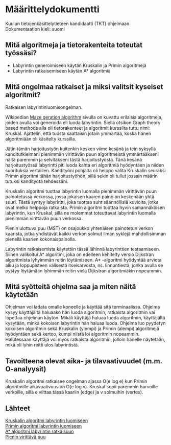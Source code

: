 # Määrittelydokumentti
Kuulun tietojenkäsittelytieteen kandidaatti (TKT) ohjelmaan.
Dokumentaation kieli: suomi

## Mitä algoritmeja ja tietorakenteita toteutat työssäsi?
- Labyrintin generoimiseen käytän Kruskalin ja Primin algoritmejä 
- Labyrintin ratkaisemiseen käytän A* algoritmiä

## Mitä ongelmaa ratkaiset ja miksi valitsit kyseiset algoritmit?
Ratkaisen labyrintinluomisongelman.

Wikipedian [Maze geration algorithm](https://en.wikipedia.org/wiki/Maze_generation_algorithm) sivulla on kuvattu erilaisia algoritmeja, joiden avulla voi generoida eli luoda labyrintin. Siellä otsikon Graph theory based methods alla oli tietorakenteet ja algoritmit kurssilta tuttu nimi: Kruskal. Ajattelin, että tuosta saattaisin jotain ymmärtää, koska hänen algoritmiään oli käsitelty kurssilla. 

Jätin tämän harjoitustyön kuitenkin kesken viime kesänä ja tein syksyllä kanditutkielmani pienimmän virittävän puun algoritmeistä ymmärtääkseni näitä paremmin ja selvitäkseni tästä harjoitustyöstä. Tänä kesänä harjoitustyössä labyrintti piti luoda kahta eri algoritmiä hyödyntäen ja niiden suorituksia vertaillen. Kandityöni pohjalta oli helppo valita Kruskalin seuraksi Primin algoritmi tähän harjoitustyöhön, sillä sekin oli tullut jossain määrin tutuksi kandityötä tehdessäni. 

Kruskalin algoritmi tuottaa labyrintin luomalla pienimmän virittävän puun painotetussa verkossa, jossa jokaisen kaaren paino on keskenään yhtä suuri. Tästä syntyy labyrintti, joka tuottaa suht säännöllisiä kuvioita, jotka ovat melko helppoja ratkaista. Primin algoritmi tuottaa hyvin samannäköisen labyrintin, kun Kruskal, sillä ne molemmat toteuttavat labyrintin luomalla pienimmän virittävän puun verkossa. 

Pienin ulottuva puu (MST) on osajoukko yhtenäisen painotetun verkon kaarista, jotka yhdistävät kaikki verkon solmut ilman syklejä mahdollisimman pienellä kaarien kokonaispainolla.

Labyrintin ratkaisemista käytettiin tässä lähinnä labyrinttien testaamiseen. Siihen valikoitui A* algoritmi, joka on edelleen kehitelty versio Dijkstran algoritmista lyhyimmän reitin löytämiseen. A* -algoritmi hyödyntää arviota alku ja loppupisteen välisestä itseisarvosta, ns. linnuntiestä, jonka avulla se pystyy löytämään lyhimmän reitin vielä Dijkstran algoritmiäkin nopeammin. 

## Mitä syötteitä ohjelma saa ja miten näitä käytetään
Ohjelman voi ladata omalle koneelle ja käyttää sitä terminaalissa. Ohjelma kysyy käyttäjältä haluaako hän luoda algoritmin, ratkaista algoritmin vai lopettaa ohjelman käytön. Mikäli käyttäjä haluaa luoda algoritmin, käyttäjältä kysytään, minkä kokoisen labyrintin hän haluaa luoda. Ohjelma luo pyydetyn kokoisen algoritmin sekä Kruskalin (ylempi) ja Primin (alempi) algoritmejä hyödyntäen sekä kertoo, kumpi niistä loi algoritmin nopeammin. Halutessaan käyttäjä voi myös ratkaista algoritmin, jolloin hänelle näytetään, mikä oli lyhin reitti ulos labyrintistä.  

## Tavoitteena olevat aika- ja tilavaativuudet (m.m. O-analyysit)
Kruskalin algoritmi ratkaisee ongelman ajassa O(e log e) kun Primin algoritmille aikavaativuus on O(e log v). Kruskal sopii paremmin harvoille verkoille, sillä e viittaa tässä kaariin (edge) ja v solmuihin (vertex). 

## Lähteet
[Kruskalin algoritmi labyrintin luomiseen](https://en.wikipedia.org/wiki/Maze_generation_algorithm#Randomized_Kruskal's_algorithm)<br/>
[Primin algoritmi labyrintin luomiseen](https://en.wikipedia.org/wiki/Maze_generation_algorithm#Randomized_Prim's_algorithm)<br/>
[A* algoritmi labyrintin ratkaisuun](https://en.wikipedia.org/wiki/Maze-solving_algorithm#Shortest_path_algorithm)<br/>
[Pienin virittävä puu](https://en.wikipedia.org/wiki/Minimum_spanning_tree)


